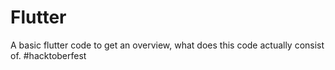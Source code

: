 # Flutter
A basic flutter code to get an overview, what does this code actually consist of.
#hacktoberfest
